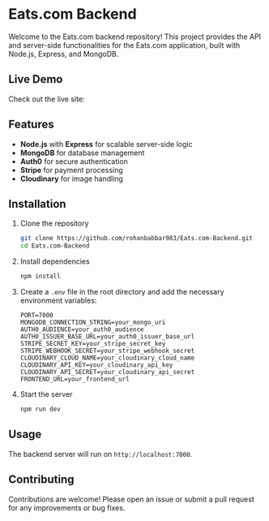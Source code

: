 # Eats.com Backend

Welcome to the Eats.com backend repository! This project provides the API and server-side functionalities for the Eats.com application, built with Node.js, Express, and MongoDB.

## Live Demo
Check out the live site: 

## Features
- **Node.js** with **Express** for scalable server-side logic
- **MongoDB** for database management
- **Auth0** for secure authentication
- **Stripe** for payment processing
- **Cloudinary** for image handling

## Installation

1. Clone the repository
    ```bash
    git clone https://github.com/rohanbabbar983/Eats.com-Backend.git
    cd Eats.com-Backend
    ```

2. Install dependencies
    ```bash
    npm install
    ```

3. Create a `.env` file in the root directory and add the necessary environment variables:
    ```env
    PORT=7000
    MONGODB_CONNECTION_STRING=your_mongo_uri
    AUTH0_AUDIENCE=your_auth0_audience
    AUTH0_ISSUER_BASE_URL=your_auth0_issuer_base_url
    STRIPE_SECRET_KEY=your_stripe_secret_key
    STRIPE_WEBHOOK_SECRET=your_stripe_webhook_secret
    CLOUDINARY_CLOUD_NAME=your_cloudinary_cloud_name
    CLOUDINARY_API_KEY=your_cloudinary_api_key
    CLOUDINARY_API_SECRET=your_cloudinary_api_secret
    FRONTEND_URL=your_frontend_url
    ```

4. Start the server
    ```bash
    npm run dev
    ```

## Usage

The backend server will run on `http://localhost:7000`.

## Contributing

Contributions are welcome! Please open an issue or submit a pull request for any improvements or bug fixes.
